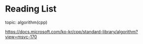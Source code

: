 # Reading List

topic: algorithm(cpp)

https://docs.microsoft.com/ko-kr/cpp/standard-library/algorithm?view=msvc-170

